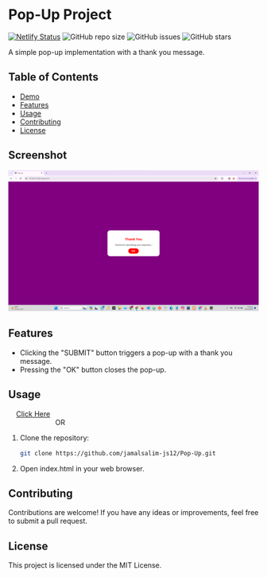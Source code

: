 # Pop-Up Project

[![Netlify Status](https://api.netlify.com/api/v1/badges/3c0e4ce2-20b2-445c-b4b0-340c348c1ce6/deploy-status)](https://app.netlify.com/sites/popup-12/deploys)
![GitHub repo size](https://img.shields.io/github/repo-size/Jamalsalim-js12/Pop-Up)
![GitHub issues](https://img.shields.io/github/issues/Jamalsalim-js12/Pop-Up)
![GitHub stars](https://img.shields.io/github/stars/Jamalsalim-js12/Pop-Up)

A simple pop-up implementation with a thank you message.

## Table of Contents

- [Demo](#demo)
- [Features](#features)
- [Usage](#usage)
- [Contributing](#contributing)
- [License](#license)

## Screenshot
![Pop Up Preview](https://github.com/jamalsalim-js12/Pop-Up/blob/main/images/Pop%20Up.png)

## Features

- Clicking the "SUBMIT" button triggers a pop-up with a thank you message.
- Pressing the "OK" button closes the pop-up.

## Usage
&nbsp; &nbsp; [Click Here](https://popup-12.netlify.app) <br> &nbsp; &nbsp; &nbsp; &nbsp; &nbsp; &nbsp;  &nbsp; &nbsp; &nbsp; &nbsp; &nbsp; &nbsp; OR
1. Clone the repository:

   ```bash
   git clone https://github.com/jamalsalim-js12/Pop-Up.git
2. Open index.html in your web browser.

## Contributing
Contributions are welcome! If you have any ideas or improvements, feel free to submit a pull request.

## License
This project is licensed under the MIT License.
